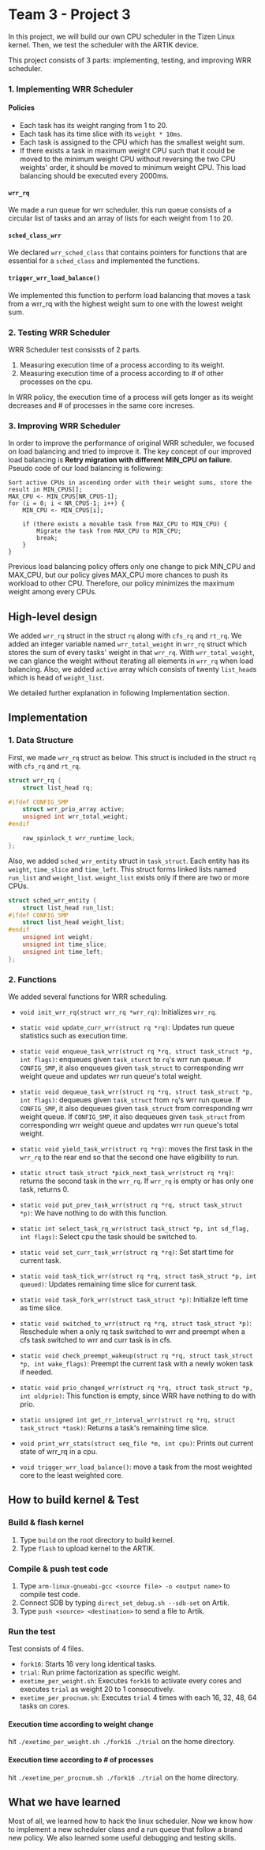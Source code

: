 # Team 3 - Project 3

In this project, we will build our own CPU scheduler in the Tizen Linux kernel. Then, we test the scheduler with the ARTIK device.

This project consists of 3 parts: implementing, testing, and improving WRR scheduler. 


### 1. Implementing WRR Scheduler
#### Policies
* Each task has its weight ranging from 1 to 20.
* Each task has its time slice with its `weight * 10ms`.
* Each task is assigned to the CPU which has the smallest weight sum.
* If there exists a task in maximum weight CPU such that it could be moved to the minimum weight CPU without reversing the two CPU weights' order, it should be moved to minimum weight CPU. This load balancing should be executed every 2000ms.

#### `wrr_rq`
We made a run queue for wrr scheduler. this run queue consists of a circular list of tasks and an array of lists for each weight from 1 to 20.

#### `sched_class_wrr`
We declared `wrr_sched_class` that contains pointers for functions that are essential for a `sched_class` and implemented the functions.

#### `trigger_wrr_load_balance()`
We implemented this function to perform load balancing that moves a task from a wrr_rq with the highest weight sum to one with the lowest weight sum.

### 2. Testing WRR Scheduler
WRR Scheduler test consissts of 2 parts.
1. Measuring execution time of a process according to its weight.
2. Measuring execution time of a process according to # of other processes on the cpu.

In WRR policy, the execution time of a process will gets longer as its weight decreases and # of processes in the same core increses.


### 3. Improving WRR Scheduler
In order to improve the performance of original WRR scheduler, we focused on load balancing and tried to improve it. 
The key concept of our improved load balancing is **Retry migration with different MIN_CPU on failure**. 
Pseudo code of our load balancing is following:

```
Sort active CPUs in ascending order with their weight sums, store the result in MIN_CPUS[];
MAX_CPU <- MIN_CPUS[NR_CPUS-1];
for (i = 0; i < NR_CPUS-1; i++) {
    MIN_CPU <- MIN_CPUS[i];
    
    if (there exists a movable task from MAX_CPU to MIN_CPU) {
        Migrate the task from MAX_CPU to MIN_CPU;
        break;
    }
}
```

Previous load balancing policy offers only one change to pick MIN_CPU and MAX_CPU, but our policy gives MAX_CPU more chances to push its workload to other CPU. Therefore, our policy minimizes the maximum weight among every CPUs.

## High-level design

We added `wrr_rq` struct in the struct `rq` along with `cfs_rq` and `rt_rq`. We added an integer variable named `wrr_total_weight` in `wrr_rq` struct which stores the sum of every tasks' weight in that `wrr_rq`. With `wrr_total_weight`, we can glance the weight without iterating all elements in `wrr_rq` when load balancing. 
Also, we added `active` array which consists of twenty `list_head`s which is head of `weight_list`. 

We detailed further explanation in following Implementation section. 

## Implementation

### 1. Data Structure

First, we made `wrr_rq` struct as below. This struct is included in the struct `rq` with `cfs_rq` and `rt_rq`.

```c
struct wrr_rq {
    struct list_head rq;

#ifdef CONFIG_SMP
    struct wrr_prio_array active;
    unsigned int wrr_total_weight;
#endif

    raw_spinlock_t wrr_runtime_lock;
};
```

Also, we added `sched_wrr_entity` struct in `task_struct`. Each entity has its `weight`, `time_slice` and `time_left`. This struct forms linked lists named `run_list` and `weight_list`. `weight_list` exists only if there are two or more CPUs.

```c
struct sched_wrr_entity {
    struct list_head run_list;
#ifdef CONFIG_SMP
    struct list_head weight_list;
#endif
    unsigned int weight;
    unsigned int time_slice;
    unsigned int time_left;
};
```

### 2. Functions

We added several functions for WRR scheduling. 

* `void init_wrr_rq(struct wrr_rq *wrr_rq)`: Initializes `wrr_rq`.

* `static void update_curr_wrr(struct rq *rq)`: Updates run queue statistics such as execution time.

* `static void enqueue_task_wrr(struct rq *rq, struct task_struct *p, int flags)`: enqueues given `task_sturct` to `rq`'s wrr run queue. If `CONFIG_SMP`, it also enqueues given `task_struct` to corresponding wrr weight queue and updates wrr run queue's total weight. 

* `static void dequeue_task_wrr(struct rq *rq, struct task_struct *p, int flags)`: dequeues given `task_struct` from `rq`'s wrr run queue. If `CONFIG_SMP`, it also dequeues given `task_struct` from corresponding wrr weight queue. If `CONFIG_SMP`, it also dequeues given `task_struct` from corresponding wrr weight queue and updates wrr run queue's total weight.

* `static void yield_task_wrr(struct rq *rq)`: moves the first task in the `wrr_rq` to the rear end so that the second one have eligibility to run.

* `static struct task_struct *pick_next_task_wrr(struct rq *rq)`: returns the second task in the `wrr_rq`. If `wrr_rq` is empty or has only one task, returns 0.

* `static void put_prev_task_wrr(struct rq *rq, struct task_struct *p)`: We have nothing to do with this function.

* `static int select_task_rq_wrr(struct task_struct *p, int sd_flag, int flags)`: Select cpu the task should be switched to.

* `static void set_curr_task_wrr(struct rq *rq)`: Set start time for current task.

* `static void task_tick_wrr(struct rq *rq, struct task_struct *p, int queued)`: Updates remaining time slice for current task.

* `static void task_fork_wrr(struct task_struct *p)`: Initialize left time as time slice.

* `static void switched_to_wrr(struct rq *rq, struct task_struct *p)`: Reschedule when a only rq task switched to wrr and preempt when a cfs task switched to wrr and curr task is in cfs.

* `static void check_preempt_wakeup(struct rq *rq, struct task_struct *p, int wake_flags)`: Preempt the current task with a newly woken task if needed.

* `static void prio_changed_wrr(struct rq *rq, struct task_struct *p, int oldprio)`: This function is empty, since WRR have nothing to do with prio.

* `static unsigned int get_rr_interval_wrr(struct rq *rq, struct task_struct *task)`: Returns a task's remaining time slice.

* `void print_wrr_stats(struct seq_file *m, int cpu)`: Prints out current state of wrr_rq in a cpu.

* `void trigger_wrr_load_balance()`: move a task from the most weighted core to the least weighted core.



## How to build kernel & Test
### Build & flash kernel
1. Type `build` on the root directory to build kernel.
2. Type `flash` to upload kernel to the ARTIK.

### Compile & push test code
1. Type `arm-linux-gnueabi-gcc <source file> -o <output name>` to compile test code.
2. Connect SDB by typing `direct_set_debug.sh --sdb-set` on Artik.
3. Type `push <source> <destination>` to send a file to Artik.

### Run the test
Test consists of 4 files.
* `fork16`: Starts 16 very long identical tasks.
* `trial`: Run prime factorization as specific weight.
* `exetime_per_weight.sh`: Executes `fork16` to activate every cores and executes `trial` as weight 20 to 1 consecutively.
* `exetime_per_procnum.sh`: Executes `trial` 4 times with each 16, 32, 48, 64 tasks on cores.

#### Execution time according to weight change
hit `./exetime_per_weight.sh ./fork16 ./trial` on the home directory.

#### Execution time according to # of processes
hit `./exetime_per_procnum.sh ./fork16 ./trial` on the home directory.

## What we have learned
Most of all, we learned how to hack the linux scheduler. Now we know how to implement a new scheduler class and a run queue that follow a brand new policy. We also learned some useful debugging and testing skills. 
